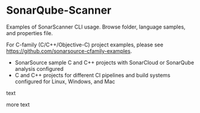 # SonarQube-Scanner

Examples of SonarScanner CLI usage. Browse folder, language samples, and properties file.

For C-family (C/C++/Objective-C) project examples, please see https://github.com/sonarsource-cfamily-examples.
* SonarSource sample C and C++ projects with SonarCloud or SonarQube analysis configured
* C and C++ projects for different CI pipelines and build systems configured for Linux, Windows, and Mac

text

more text